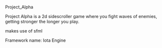 Project_Alpha

Project Alpha is a 2d sidescroller game where you fight waves of enemies, getting stronger the longer you play.

makes use of sfml

Framework name: Iota Engine